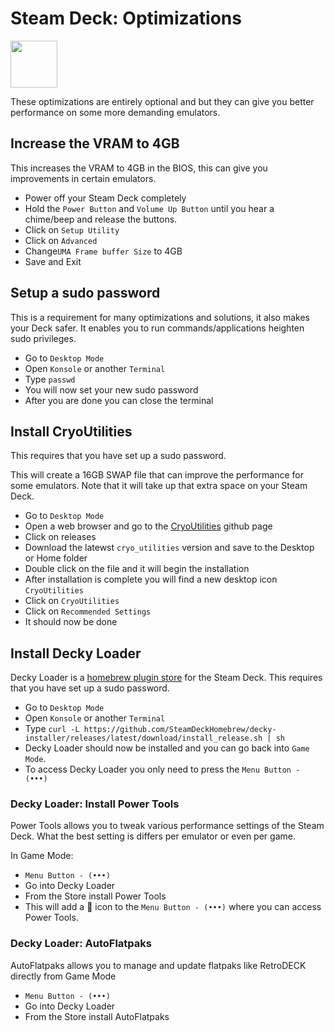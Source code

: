 # Steam Deck: Optimizations

<img src="../../../wiki_icons/pixelitos/steam.png" width="75">

These optimizations are entirely optional and but they can give you better performance on some more demanding emulators.

## Increase the VRAM to 4GB

This increases the VRAM to 4GB in the BIOS, this can give you improvements in certain emulators.

- Power off your Steam Deck completely
- Hold the `Power Button` and `Volume Up Button` until you hear a chime/beep and release the buttons.
- Click on `Setup Utility`
- Click on `Advanced`
- Change`UMA Frame buffer Size` to 4GB
- Save and Exit

## Setup a sudo password

This is a requirement for many optimizations and solutions, it also makes your Deck safer.
It enables you to run commands/applications heighten sudo privileges.

- Go to `Desktop Mode`
- Open `Konsole` or another `Terminal`
- Type `passwd`
- You will now set your new sudo password
- After you are done you can close the terminal

## Install CryoUtilities

This requires that you have set up a sudo password.

This will create a 16GB SWAP file that can improve the performance for some emulators. Note that it will take up that extra space on your Steam Deck.

- Go to `Desktop Mode`
- Open a web browser and go to the [CryoUtilities](https://github.com/CryoByte33/steam-deck-utilities) github page
- Click on releases
- Download the latewst `cryo_utilities` version and save to the Desktop or Home folder
- Double click on the file and it will begin the installation
- After installation is complete you will find a new desktop icon `CryoUtilities`
- Click on `CryoUtilities`
- Click on `Recommended Settings`
- It should now be done

## Install Decky Loader
Decky Loader is a [homebrew plugin store](https://beta.deckbrew.xyz/) for the Steam Deck.
This requires that you have set up a sudo password.

- Go to `Desktop Mode`
- Open `Konsole` or another `Terminal`
- Type `curl -L https://github.com/SteamDeckHomebrew/decky-installer/releases/latest/download/install_release.sh | sh`
- Decky Loader should now be installed and you can go back into `Game Mode`.
- To access Decky Loader you only need to press the `Menu Button - (•••)`

### Decky Loader: Install Power Tools
Power Tools allows you to tweak various performance settings of the Steam Deck.
What the best setting is differs per emulator or even per game.

In Game Mode:

- `Menu Button - (•••)`
-  Go into Decky Loader
-  From the Store install Power Tools
-  This will add a 🔌 icon to the `Menu Button - (•••)` where you can access Power Tools.

### Decky Loader:  AutoFlatpaks
AutoFlatpaks allows you to manage and update flatpaks like RetroDECK directly from Game Mode

- `Menu Button - (•••)`
-  Go into Decky Loader
-  From the Store install AutoFlatpaks

